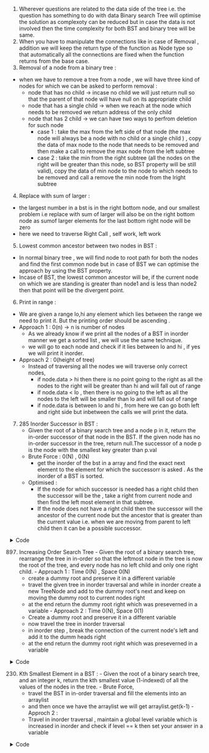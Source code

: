 1. Wherever questions are related to the data side of the tree i.e. the question has something to do with data Binary search Tree will optimise the solution as complexoty can be reduced but in case the data is not involved then the time complexity for both BST and binary tree will be same.
2. When you have to manipulate the connections like in case of Removal , addition we will keep the return type of the function as Node type so that automatically all the connections are fixed when the function returns from the base case.
3. Removal of a node from a binary tree :
  - when we have to remove a tree from a node , we will have three kind of nodes for which we can be asked to perform removal :
    - node that has no child -> incase no child we will just return null so that the parent of that node will have null on its appropriate child
    - node that has a single child -> when we reach at the node which needs to be removed we return address of the only child
    - node that has 2 child -> we can have two ways to perfrom deletion for such node
      - case 1 : take the max from the left side of that node (the max node will always be a node with no child or a single child ) , copy the data of max node to the node that needs to be removed and then make a call to remove the max node from the left subtree
      - case 2 : take the min from the right subtree (all the nodes on the right will be greater than this node, so BST property will be still valid), copy the data of min node to the node to which needs to be removed and call a remove the min node from the lright subtree

4. Replace with sum of larger :
  - the largest number in a bst is in the right bottom node, and our smallest problem i.e replace with sum of larger will also be on the right bottom node as sumof larger elements for the last bottom right node will be zero 
  - here we need to traverse Right Call , self work, left work

5. Lowest common ancestor between two nodes in BST :
  - In normal binary tree , we will find node to root path for both the nodes and find the first common node but in case of BST we can optimise the approach by using the BST property.
  - Incase of BST, the lowest common ancestor will be, if the current node on which we are standing is greater than node1 and is less than node2 then that point will be the divergent point.

6. Print in range : 
  - We are given a range lo,hi any element which lies between the range we need to print it. But the printing order should be ascending .
  - Approach 1 : 0(n) -> n is number of nodes
    - As we already know if we print all the nodes of a BST in inorder manner we get a sorted list , we will use the same technique.
    - we will go to each node and check if it lies between lo and hi , if yes we will print it inorder.
  - Approach 2 : 0(height of tree)  
    - Instead of traversing all the nodes we will traverse only correct nodes,
      - if node.data > hi then there is no point going to the right as all the nodes to the right will be greater than hi and will fall out of range
      - if node.data < lo , then there is no going to the left as all the nodes to the left will be smaller than lo and will fall out of range
      - if node.data is between lo and hi , from here we can go both left and right side but inbetween the calls we will print the data. 


7. 285 Inorder Successor in BST :
	- Given the root of a binary search tree and a node p in it, return the in-order successor of that node in the BST. If the given node has no in-order successor in the tree, return null.The successor of a node p is the node with the smallest key greater than p.val
	- Brute Force : 0(N) , 0(N)
		- get the inorder of the bst in a array and find the exact next element to the element for which the successorr is asked . As the inorder of a BST is sorted. 
	- Optimised :
		- If the node for which successor is needed has a right child then the successor will be the , take a right from current node and then find the left most element in that subtree.
		- If the node does not have a right child then the successor will the ancestor of the current node but the ancestor that is greater than the current value i.e. when we are moving from parent to left child then it can be a possible successor.  
	
<details><summary>Code</summary>
<p>

```java

/**
 * Definition for a binary tree node.
 * public class TreeNode {
 *     int val;
 *     TreeNode left;
 *     TreeNode right;
 *     TreeNode(int x) { val = x; }
 * }
 */
class Solution {
    
    TreeNode succ;
    public void helper(TreeNode root, TreeNode p){
        if(root.val == p.val){
            if(root.right == null){
                succ = succ;
            }else{
                TreeNode tmp = root.right;
                while(tmp.left!=null) tmp = tmp.left;
                succ= tmp;
            }
            
        }else if(root.val > p.val){
            succ = root;
            helper(root.left,p);
        }else{
            helper(root.right,p);
        }
    }
	// Recursive solution
    public TreeNode inorderSuccessor(TreeNode root, TreeNode p) {
        //one right and extreme left
        succ=null;
        helper(root,p);
        return succ;
    }
} 

// Iterative solution

/**
 * Definition for a binary tree node.
 * public class TreeNode {
 *     int val;
 *     TreeNode left;
 *     TreeNode right;
 *     TreeNode(int x) { val = x; }
 * }
 */
class Solution {
    public TreeNode inorderSuccessor(TreeNode root, TreeNode p) {
        TreeNode succ = null;
        while(root!=null){
            if(root.val>p.val){
                //as we have to move left we have a possibility that root is succ
                succ = root;
                root = root.left;
            }else{
                root = root.right;
            }
        }
        return succ;
    }
} 
```
  
</p>
</details>  	
	
897. Increasing Order Search Tree
	- Given the root of a binary search tree, rearrange the tree in in-order so that the leftmost node in the tree is now the root of the tree, and every node has no left child and only one right child.
	- Approach 1 : Time 0(N) , Space 0(N)
		- create a dummy root and preserve it in a different variable
		- travel the given tree in inorder traversal and while in inorder create a new TreeNode and add to the dummy root's next and keep on moving the dummy root to current nodes right
		- at the end return the dummy root right which was preseverned in a variable
	- Approach 2 : Time 0(N), Space 0(1)
		- Create a dummy root and preserve it in a different variable
		- now travel the tree in inorder traversal
		- in inorder step , break the connection of the current node's left and add it to the dumm heads right 
		- at the end return the dummy root right which was preseverned in a variable

<details><summary>Code</summary>
<p>

```java

/**
 * Definition for a binary tree node.
 * public class TreeNode {
 *     int val;
 *     TreeNode left;
 *     TreeNode right;
 *     TreeNode() {}
 *     TreeNode(int val) { this.val = val; }
 *     TreeNode(int val, TreeNode left, TreeNode right) {
 *         this.val = val;
 *         this.left = left;
 *         this.right = right;
 *     }
 * }
 */
class Solution {
    
// Approach 1
    public void helper1(TreeNode node){
        if(node == null) return;
        helper(node.left);
        res.right = new TreeNode(node.val);
        res = res.right;
        helper(node.right);
        
    }	
// Approach 2
    public void helper(TreeNode node){
        if(node == null) return;
        helper(node.left);
        node.left = null; // breaking connection
        res.right = node; // attaching node
        res = res.right; // move the dummy head
        helper(node.right);
        
    }
    TreeNode res;
    // TreeNode temp;
    public TreeNode increasingBST(TreeNode root) {
        
        res = new TreeNode(Integer.MIN_VALUE);
        TreeNode temp = res;
        helper(root);
        res.right = null;
        return temp.right;
    }
}
```
  
</p>
</details> 	

230. Kth Smallest Element in a BST :
	- Given the root of a binary search tree, and an integer k, return the kth smallest value (1-indexed) of all the values of the nodes in the tree.
	- Brute Force, 
		- travel the BST in in-order traversal and fill the elements into an arraylist 
		- and then once we have the arraylist we will get arraylist.get(k-1)
	- Approch 2 : 
		- Travel in inorder traversal , maintain a global level variable which is increased in inorder and check if level == k then set your answer in a variable 

	
<details><summary>Code</summary>
<p>

```java

/**
 * Definition for a binary tree node.
 * public class TreeNode {
 *     int val;
 *     TreeNode left;
 *     TreeNode right;
 *     TreeNode() {}
 *     TreeNode(int val) { this.val = val; }
 *     TreeNode(int val, TreeNode left, TreeNode right) {
 *         this.val = val;
 *         this.left = left;
 *         this.right = right;
 *     }
 * }
 */
class Solution {
    
    int t;
    int ans;
    public void helper(TreeNode node,int k){
        if(node == null) return ;
        helper(node.left,k);
        if(t == k){
            ans = node.val;
        }
        t++;
        helper(node.right,k);
        // return -1;
    }
    public int kthSmallest(TreeNode root, int k) {
        
        t = 1;
        ans = 0;
        helper(root,k);
        return ans;
    }
}
	
```
  
</p>
</details> 
